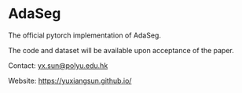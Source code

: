 # AdaSeg

The official pytorch implementation of AdaSeg.

The code and dataset will be available upon acceptance of the paper.


Contact: yx.sun@polyu.edu.hk

Website: https://yuxiangsun.github.io/
